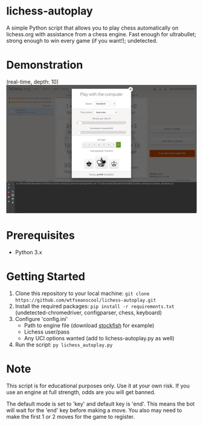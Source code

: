 # lichess-autoplay
A simple Python script that allows you to play chess automatically on lichess.org with assistance from a chess engine.
Fast enough for ultrabullet; strong enough to win every game (if you want!); undetected.

# Demonstration
(real-time, depth: 10)
![](https://github.com/wtfseanscool/lichess-autoplay/blob/main/example.gif)

# Prerequisites
* Python 3.x

# Getting Started
1. Clone this repository to your local machine: ```git clone https://github.com/wtfseanscool/lichess-autoplay.git```
2. Install the required packages: ```pip install -r requirements.txt``` (undetected-chromedriver, configparser, chess, keyboard)
4. Configure 'config.ini'
     * Path to engine file (download [stockfish](https://stockfishchess.org/download/) for example)
     * Lichess user/pass
     * Any UCI options wanted (add to lichess-autoplay.py as well)
5. Run the script: ```py lichess_autoplay.py```

# Note
This script is for educational purposes only. Use it at your own risk.
If you use an engine at full strength, odds are you will get banned.

The default mode is set to 'key' and default key is 'end'.
This means the bot will wait for the 'end' key before making a move.
You also may need to make the first 1 or 2 moves for the game to register.

